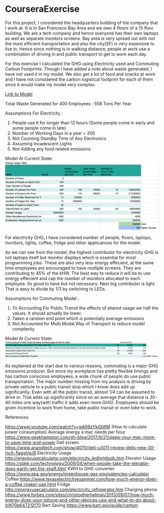 # CourseraExercise
For this project, I considered the headquarters building of the company that I work at. It is in San Francisco Bay Area and we own 4 floors of a 15 floor building. We are a tech company and hence everyone has their own laptops as well as separate monitors screens. Bay area is very spread out with not the most efficient transportation and also the city(SF) is very expensive to live in. Hence since nothing is in walking distance, people at work use a combination of driving in and public transport to get to work each day. 

For this exercise I calculated the GHG using Electricity used and Commuting Carbon Footprints. Though I have added a note about waste generated, I have not used it in my model. We also get a lot of food and snacks at work and I have not considered the carbon logistical footprint for each of them since it would make my model very complex.

[Link to Model](https://docs.google.com/spreadsheets/d/10P9gyPU335r3j7zznuPlGkKokKAAMfv8KeWa85De0Xs/edit?usp=sharing)

Total Waste Generated for 400 Employees :
558 Tons Per Year

Assumptions For Electricity : 					
1. People use it for longer than 12 hours (Some people come in early and some people come in late)			
2. Number of Working Days in a year = 200					
3. Not Counting Standby Time of Any Electronics					
4. Assuming Incadescent Lights					
5. Not Adding any food related emissions					
					

Model At Current State: 
![alt text](https://github.com/jheeld/CourseraExercise/blob/master/Screen%20Shot%202020-04-05%20at%206.35.18%20PM.png)


For electricity GHG, I have considered number of people, floors, laptops, monitors, lights, coffee, fridge and other applicances for the model.

As we can see from the model, the highest contributor for electricity GHG is not laptops itself but monitor displays which is essential for most programming jobs. These are also very less energy effecient, at the same time employees are encouraged to have multiple screens. They are contributing to 45% of the kHW. The best way to reduce it will be to use energy effecient and cap the number of monitors allocated to each employee. Its good to have but not necessary. Next big contributor is light. That is easy to divide by 1/3 by switching to LEDs. 

Assumptions for Commuting Model :
1. To Accounting For Public Transit the effects of shared usage we half the values. It should actually be lower.
2. Taken a random end point which is potentially average emissions
3. Not Accounted for Multi Modal Way of Transport to reduce model complexity

Model At Current State: 
![alt text](https://github.com/jheeld/CourseraExercise/blob/master/Screen%20Shot%202020-04-05%20at%206.37.29%20PM.png)

As explained at the start due to various reasons, commuting is a major GHG emissions producer. But since my workplace has pretty flexible timings and has carbon conscious employees, a wide chunk of people do use public transportation. The major number missing from my analysis is driving by private vehicle to a public transit stop which I know does add up significantly. Even with all the public transit, almost 1/4 can be assumed to drive in. That adds up significantly since on an average that distance is 30-40 miles one way(with traffic it adds even more GHG). Employees should be given incentive to work from home, take public transit or even bike to work.

References:



https://www.youtube.com/watch?v=wA69zYkiQWM (How to calculate power consumption)
Average energy a mac needs per hour https://www.geekhampton.com/gh-blog/2017/6/21/sleep-your-mac-more-to-save-time-and-power
Dell screen https://www.anandtech.com/show/4070/dell-u3011-review-dells-new-30-inch-flagship/8
Electricity Usage http://energyusecalculator.com/electricity_ledlightbulb.htm
Elevator Usage  https://slate.com/technology/2009/04/when-people-take-the-elevator-does-earth-get-the-shaft.html
KWH to GHG converter https://www.epa.gov/energy/greenhouse-gas-equivalencies-calculator
Coffee https://www.texaselectricityexaminer.com/how-much-energy-does-a-coffee-maker-use.html
Fridge http://energyusecalculator.com/electricity_refrigerator.htm
Charging phone https://www.forbes.com/sites/christopherhelman/2013/09/07/how-much-energy-does-your-iphone-and-other-devices-use-and-what-to-do-about-it/#70b647212f70
Bart Saving https://www.bart.gov/guide/carbon
